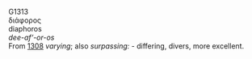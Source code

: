 G1313  
διάφορος  
diaphoros  
*dee-af‘-or-os*  
From [1308](g1308) *varying*; also *surpassing:* - differing, divers,
more excellent.  
